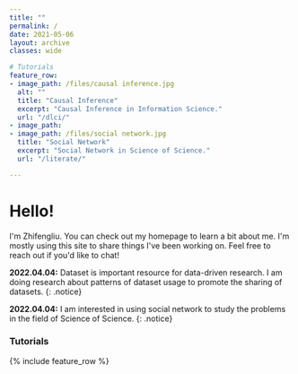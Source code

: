 ```yaml
---
title: ""
permalink: /
date: 2021-05-06
layout: archive
classes: wide

# Tutorials
feature_row:
- image_path: /files/causal inference.jpg
  alt: ""
  title: "Causal Inference"
  excerpt: "Causal Inference in Information Science."
  url: "/dlci/"
- image_path: 
- image_path: /files/social network.jpg
  title: "Social Network"
  excerpt: "Social Network in Science of Science."
  url: "/literate/"

---
```

# Hello!
I'm Zhifengliu. You can check out my homepage to learn a bit about me. I'm mostly using this site to share things I've been working on. Feel free to reach out if you'd like to chat!

**2022.04.04:** Dataset is important resource for data-driven research. I am doing research about patterns of dataset usage to promote the sharing of datasets.
{: .notice}

**2022.04.04:** I am interested in using social network to study the problems in the field of Science of Science.
{: .notice}
### Tutorials
{% include feature_row %}

